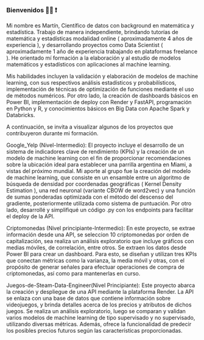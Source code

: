 ### Bienvenidos  🧑‍💻 ❗

Mi nombre es Martín, Científico de datos con background en matemática y estadística. Trabajo de manera independiente, brindando tutorías de matemática y estadísticas modalidad online ( aproximadamente 4 años de experiencia ), y desarrollando proyectos como Data Scientist ( aproximadamente 1 año de experiencia trabajando en plataformas freelance ). He orientado mí formación a la elaboración y al estudio de modelos matemáticos y estadísticos con aplicaciones al machine learning.

Mis habilidades incluyen la validación y elaboración de modelos de machine learning, con sus respectivos análisis estadísticos y probabilísticos, implementación de técnicas de optimización de funciones mediante el uso de métodos numéricos. Por otro lado, la creación de dashboards básicos en Power BI, implementación de deploy con Render y FastAPI, programación en Python y R, y conocimientos básicos en Big Data con Apache Spark y Databricks.


A continuación, se invita a visualizar algunos de los proyectos que contribuyeron durante mi formación. 

Google_Yelp (Nivel-Intermedio): El proyecto incluye el desarrollo de un sistema de indicadores clave de rendimiento (KPIs) y la creación de un modelo de machine learning con el fin de proporcionar recomendaciones sobre la ubicación ideal para establecer una parrilla argentina en Miami, a vistas del próximo mundial. 
Mi aporte al grupo fue la creación del modelo de machine learning, que consiste en un ensamble entre un algoritmo de búsqueda de densidad por coordenadas geográficas ( Kernel Density Estimation ), una red neuronal (variante CBOW de word2vec) y una función de sumas ponderadas optimizada con el método del descenso del gradiente, posteriormente utilizada como sistema de puntuación. Por otro lado, desarrollé y simplifiqué un código .py con los endpoints para facilitar el deploy de la API.


Criptomonedas (Nivel principiante-Intermedio): En este proyecto, se extrae información desde una API, se seleccion 10 criptomonedas por orden de capitalización, sea realiza un análisis exploratorio que incluye gráficos con medias móviles, de correlación, entre otros. Se extraen los datos desde Power BI para crear un dashboard. Para esto, se diseñan y utilizan tres KPIs que conectan métricas como la varianza, la media móvil y otras, con el propósito de generar señales para efectuar operaciones de compra de criptomonedas, así como para mantenerlas en curso. 

Juegos-de-Steam-Data-Engineer(Nivel Principiante): Este proyecto abarca la creación y despliegue de una API mediante la plataforma Render. La API se enlaza con una base de datos que contiene información sobre videojuegos, y brinda detalles acerca de los precios y atributos de dichos juegos. Se realiza un análisis exploratorio, luego se comparan y validan varios modelos de machine learning de tipo supervisado y no supervisado, utilizando diversas métricas.  Además, ofrece la funcionalidad de predecir los posibles precios futuros según las características proporcionadas.


